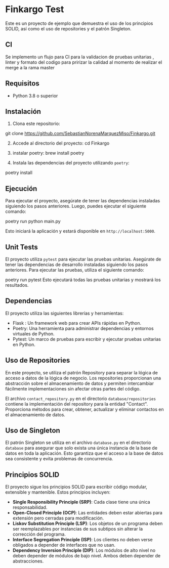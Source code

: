 # Finkargo Test

Este es un proyecto de ejemplo que demuestra el uso de los principios SOLID, así como el uso de repositories y el patrón Singleton.


## CI
Se implemento un flujo para CI para la validacion de pruebas unitarias , linter y formato del codigo para pririzar la calidad al momento de realizar el merge a la rama master


## Requisitos

- Python 3.8 o superior

## Instalación

1. Clona este repositorio:

git clone https://github.com/SebastianNorenaMarquezMiso/Finkargo.git

2. Accede al directorio del proyecto:
cd Finkargo

3. instalar poetry:
brew install poetry

4. Instala las dependencias del proyecto utilizando `poetry`:

poetry install

## Ejecución

Para ejecutar el proyecto, asegúrate de tener las dependencias instaladas siguiendo los pasos anteriores. Luego, puedes ejecutar el siguiente comando:


poetry run python main.py

Esto iniciará la aplicación y estará disponible en `http://localhost:5000`.

## Unit Tests

El proyecto utiliza `pytest` para ejecutar las pruebas unitarias. Asegúrate de tener las dependencias de desarrollo instaladas siguiendo los pasos anteriores. Para ejecutar las pruebas, utiliza el siguiente comando:


poetry run pytest
Esto ejecutará todas las pruebas unitarias y mostrará los resultados.

## Dependencias

El proyecto utiliza las siguientes librerías y herramientas:

- Flask : Un framework web para crear APIs rápidas en Python.
- Poetry: Una herramienta para administrar dependencias y entornos virtuales de Python.
- Pytest: Un marco de pruebas para escribir y ejecutar pruebas unitarias en Python.

## Uso de Repositories

En este proyecto, se utiliza el patrón Repository para separar la lógica de acceso a datos de la lógica de negocio. Los repositories proporcionan una abstracción sobre el almacenamiento de datos y permiten intercambiar fácilmente implementaciones sin afectar otras partes del código.

El archivo `contact_repository.py` en el directorio `database/repositories` contiene la implementación del repository para la entidad "Contact". Proporciona métodos para crear, obtener, actualizar y eliminar contactos en el almacenamiento de datos.
## Uso de Singleton

El patrón Singleton se utiliza en el archivo `database.py` en el directorio `database` para asegurar que solo exista una única instancia de la base de datos en toda la aplicación. Esto garantiza que el acceso a la base de datos sea consistente y evita problemas de concurrencia.

## Principios SOLID

El proyecto sigue los principios SOLID para escribir código modular, extensible y mantenible. Estos principios incluyen:

- **Single Responsibility Principle (SRP)**: Cada clase tiene una única responsabilidad.
- **Open-Closed Principle (OCP)**: Las entidades deben estar abiertas para extensión pero cerradas para modificación.
- **Liskov Substitution Principle (LSP)**: Los objetos de un programa deben ser reemplazables por instancias de sus subtipos sin alterar la corrección del programa.
- **Interface Segregation Principle (ISP)**: Los clientes no deben verse obligados a depender de interfaces que no usan.
- **Dependency Inversion Principle (DIP)**: Los módulos de alto nivel no deben depender de módulos de bajo nivel. Ambos deben depender de abstracciones.
